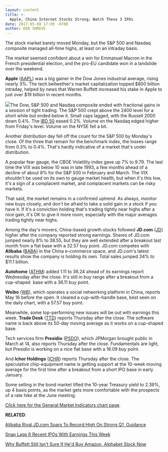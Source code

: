 ```yaml
---
layout: content
title: >-
  Apple, China Internet Stocks Strong; Watch These 3 IPOs
date: 2017-05-08 17:09 -0700
author: KEN SHREVE
---
```








 The stock market barely moved Monday, but the S&P 500 and Nasdaq composite managed all-time highs, at least on an intraday basis.


The market seemed confident about a win for Emmanuel Macron in the French presidential election, and the pro-EU candidate won in a landslide over the weekend.


**Apple** ([AAPL](https://research.investors.com/quote.aspx?symbol=AAPL)) was a big gainer in the Dow Jones industrial average, rising nearly 3%. The tech bellwether's market capitalization topped $800 billion intraday, helped by news that Warren Buffett increased his stake in Apple to just over $19 billion in recent months.


![](https://www.investors.com/wp-content/uploads/2017/05/MP050817-177x300.png)The Dow, S&P 500 and Nasdaq composite ended with fractional gains in a session of tight trading. The S&P 500 crept above the 2400 level for a short while but ended below it. Small caps lagged, with the Russell 2000 down 0.4%. The [IBD 50](https://www.investors.com/stock-lists/ibd-50/ibd-50-performance/) eased 0.2%. Volume on the Nasdaq edged higher from Friday's level. Volume on the NYSE fell a bit.


Another distribution day fell off the count for the S&P 500 by Monday's close. Of the three that remain for the benchmark index, the losses range from 0.3% to 0.4%. That's hardly indicative of a market that's under distribution.


A popular fear gauge, the CBOE Volatility index gave up 7% to 9.79. The last time the VIX was below 10 was in late 1993, a few months ahead of a decline of about 8% for the S&P 500 in February and March. The VIX shouldn't be used on its own to gauge market health, but when it's this low, it's a sign of a complacent market, and complacent markets can be risky markets.


That said, the market remains in a confirmed uptrend. As always, monitor new buys closely, and don't be afraid to take a solid gain in a stock if you have it. If it's a conviction holding that's trading tightly near highs after a nice gain, it's OK to give it more room, especially with the major averages trading tightly near highs.


Among the day's movers, China-based growth stocks followed **JD.com** ([JD](https://research.investors.com/quote.aspx?symbol=JD)) higher after the company reported strong earnings. Shares of JD.com jumped nearly 8% to 38.55, but they are well extended after a breakout last month from a flat base with a 32.57 buy point. JD.com competes with **Alibaba** ([BABA](https://research.investors.com/quote.aspx?symbol=BABA)) in the China e-commerce space, and JD.com's latest results show the company is holding its own. Total sales jumped 34% to $11.1 billion.


**Autohome** ([ATHM](https://research.investors.com/quote.aspx?symbol=ATHM)) added 1.11 to 36.24 ahead of its earnings report Wednesday after the close. It's still in buy range after a breakout from a cup-shaped  base with a 36.11 buy point.


**Weibo** ([WB](https://research.investors.com/quote.aspx?symbol=WB)), which operates a social networking platform in China, reports May 16 before the open. It cleared a cup-with-handle base, best seen on the daily chart, with a 57.57 buy point.


Meanwhile, some top-performing new issues will be out with earnings this week. **Trade Desk** ([TTD](https://research.investors.com/quote.aspx?symbol=TTD)) reports Thursday after the close. The software name is back above its 50-day moving average as it works on a cup-shaped base.


Tech services firm **Presidio** ([PSDO](https://research.investors.com/quote.aspx?symbol=PSDO)), which JPMorgan brought public in March at 14, also reports Thursday after the close. Fundamentals are light, but Presidio is working on a nice flat base with a 16.09 buy point.


And **Ichor Holdings** ([ICHR](https://research.investors.com/quote.aspx?symbol=ICHR)) reports Thursday after the close. The speculative chip-equipment name is getting support at the 10-week moving average for the first time after a breakout from a short IPO base in early January.


Some selling in the bond market lifted the 10-year Treasury yield to 2.39%, up 4 basis points, as the market gets more comfortable with the prospects of a rate hike at the June meeting.


[Click here for the General Market Indicators chart page](https://www.investors.com/wp-content/uploads/2017/05/IBD0805153337GMI.pdf).


**RELATED**:


[Alibaba Rival JD.com Soars To Record High On Strong Q1, Guidance](https://www.investors.com/news/technology/jd-earnings/)


[Snap Lags 6 Recent IPOs With Earnings This Week](https://www.investors.com/news/technology/6-ipos-with-earnings-this-week-snap-has-the-lowest-ratings/)


[Why Buffett Still Isn't Sure If He'd Buy Amazon, Alphabet Stock Now](https://www.investors.com/news/berkshires-buffett-admits-to-more-tech-mistakes-amazon-alphabet/)




